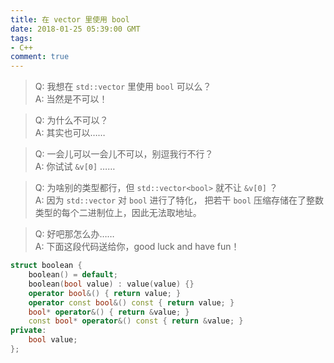 ```yaml
---
title: 在 vector 里使用 bool
date: 2018-01-25 05:39:00 GMT
tags:
- C++
comment: true
---
```


> Q: 我想在 `std::vector` 里使用 `bool` 可以么？  
> A: 当然是不可以！

> Q: 为什么不可以？  
> A: 其实也可以……

> Q: 一会儿可以一会儿不可以，别逗我行不行？  
> A: 你试试 `&v[0]` ……

> Q: 为啥别的类型都行，但 `std::vector<bool>` 就不让 `&v[0]` ？  
> A: 因为 `std::vector` 对 `bool` 进行了特化， 把若干 `bool` 压缩存储在了整数类型的每个二进制位上，因此无法取地址。

> Q: 好吧那怎么办……  
> A: 下面这段代码送给你，good luck and have fun！

```cpp
struct boolean {
    boolean() = default;
    boolean(bool value) : value(value) {}
    operator bool&() { return value; }
    operator const bool&() const { return value; }
    bool* operator&() { return &value; }
    const bool* operator&() const { return &value; }
private:
    bool value;
};
```

